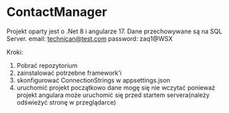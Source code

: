 # ContactManager

Projekt oparty jest o .Net 8 i angularze 17.
Dane przechowywane są na SQL Server.
email: technican@test.com
password: zaq1@WSX

Kroki:
1. Pobrać repozytorium
2. zainstalować potrzebne framework'i
3. skonfigurować ConnectionStrings w appsettings.json
4. uruchomić projekt
początkowo dane mogę się nie wczytać ponieważ projekt angulara może uruchomić się przed startem servera(należy odświeżyć stronę w przeglądarce)
